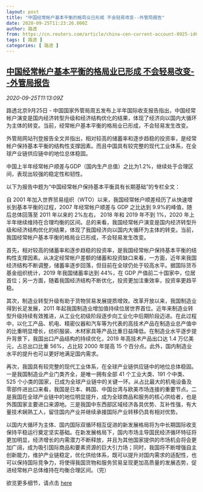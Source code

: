 ```yaml
---
layout: post
title: "中国经常帐户基本平衡的格局业已形成 不会轻易改变--外管局报告"
date: 2020-09-25T11:23:26.000Z
author: 路透
from: https://cn.reuters.com/article/china-cen-current-account-0925-idCNKCS26G1O5
tags: [ 路透 ]
categories: [ 路透 ]
---
```

<!--1601033006000-->
[中国经常帐户基本平衡的格局业已形成 不会轻易改变--外管局报告](https://cn.reuters.com/article/china-cen-current-account-0925-idCNKCS26G1O5)
------

<div>
<div><i>2020-09-25T11:13:09Z</i></div><p>路透北京9月25日 - 中国国家外管局周五发布上半年国际收支报告指出，中国经常帐户演变是国内经济转型升级和经济结构优化的结果，体现了经济向以国内大循环为主体的转变。当前，经常帐户基本平衡的格局业已形成，不会轻易发生改变。</p><p>外管局网站刊登报告全文并指出，相对较高的储蓄率和逐步趋稳的投资率，是经常帐户保持基本平衡的结构性支撑因素。而且中国具有较完整的现代工业体系，在全球产业链供应链中的地位总体稳固。</p><p>中国上半年经常帐户顺差与GDP（国内生产总值）之比为1.2%，继续处于合理区间，表现出较强的稳定性和韧性。</p><p>以下为报告中题为“中国经常帐户保持基本平衡具有长期基础”的专栏全文：</p><p>自 2001 年加入世界贸易组织（WTO）以来，我国经常帐户顺差经历了从快速增长到基本平衡的过程，2007 年经常帐户顺差与 GDP 之比达到 9.9%的峰值，随后总体回落至 2011 年以来的 2%左右， 2018 年和 2019 年不到 1%，2020 年上半年继续维持在合理均衡的区间。总的来看，我国经常帐户演变是国内经济转型升级和经济结构优化的结果，体现了我国经济向以国内大循环为主体的转变。当前，我国经常帐户基本平衡的格局业已形成，不会轻易发生改变。</p><p>首先，相对较高的储蓄率和逐步趋稳的投资率，是我国经常帐户保持基本平衡的结构性支撑因素。从决定经常帐户差额的储蓄和投资缺口来看，一方面，近年来我国经济结构不断调整，储蓄率逐步回落，但目前在全球仍处于较高水平。据国际货币基金组织统计，2019 年我国储蓄率达到 44%，在 GDP 产值前二十国家中，位居首位；另一方面，随着我国经济结构不断优化，投资更加注重效率，投资率更趋平稳。</p><p>其次，制造业转型升级有助于货物贸易发展提质增效。改革开放以来，我国制造业得到长足发展，2011 年起我国制造业增加值持续位居世界首位。近年来制造业转型升级持续有效推进，从工业化初级阶段逐步向工业化中后期阶段迈进。在此过程中，以化工产品、机电、精密仪器和汽车等为代表的高技术产品在制造业总产值中的比重明显增长，纺织服装、木材家具等产品比重日益降低。在制造业水平逐步提升背景下，我国出口产品结构的持续优化，2019 年高技术产品出口达 1.4 万亿美元，占总出口比重 56%，占比较 2000 年提高 15 个百分点。此外，国内制造业水平的提升也可以更好地满足国内需求。</p><p>再次，我国具有较完整的现代工业体系，在全球产业链供应链中的地位总体稳固。一是我国制造业产业门类齐全，是唯一拥有全部 41 个工业大类、191 个中类、525 个小类的国家，已成为全球产业链中的关键一环。从占比最大的机电设备及零部件进出口来看，我国是日本、韩国、中国台湾与欧美市场连接的重要节点。二是我国在全球产业链中的地位明显提升，成为全球商品和服务的核心供给者，也是外围国家主要进口来源地。三是我国中东西部区域经济各具优势、互补性强，有大量技术娴熟工人，留住国内产业并继续承接国际产业转移仍具有相对优势。</p><p>以国内大循环为主体、国内国际双循环相互促进的新发展格局将为中长期国际收支保持平稳运行奠定坚实基础。在新发展格局下，国内市场主导国民经济循环特征将更加明显，经济增长的内需潜力不断释放，并且为其他国家提供的市场机会将会更加广阔，成为吸引国际商品和要素资源的巨大引力场；同时，我国将不断增强自主创新能力，维护产业链稳定，优化供给体系，既可以提升对国内需求的适配性，也可以保持国际竞争力，将使得我国货物和服务贸易呈现更加高质量的发展态势，促进经常帐户总体维持在均衡合理区间。（完）</p><p>欲览更多细节，请点击 <a href="http://www.safe.gov.cn/safe/2020/0925/17215.html">here</a></p>
</div>

